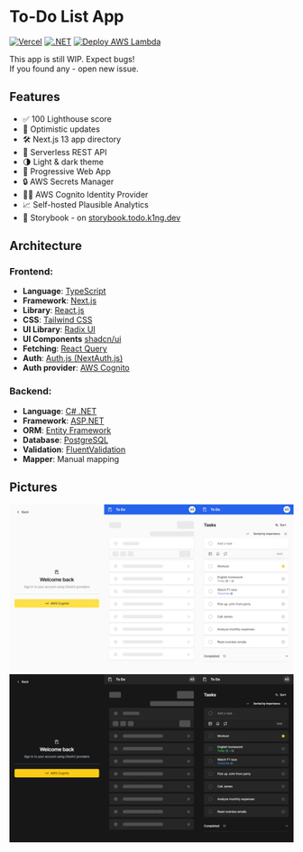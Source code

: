 # To-Do List App
[![Vercel](https://therealsujitk-vercel-badge.vercel.app/?app=todo-list)](https://todo.k1ng.dev)
[![.NET](https://github.com/AdisonCavani/todo-list/actions/workflows/dotnet.yml/badge.svg?branch=master)](https://github.com/AdisonCavani/todo-list/actions/workflows/dotnet.yml)
[![Deploy AWS Lambda](https://github.com/AdisonCavani/todo-list/actions/workflows/deploy.yml/badge.svg?branch=master)](https://github.com/AdisonCavani/todo-list/actions/workflows/deploy.yml)

This app is still WIP. Expect bugs!  
If you found any - open new issue.

## Features
- ✅ 100 Lighthouse score
- 💨 Optimistic updates
- 🛠️ Next.js 13 app directory
- 🔑 Serverless REST API
- 🌗 Light & dark theme
- 📱 Progressive Web App
- 🔒 AWS Secrets Manager
- 🙍‍♂️ AWS Cognito Identity Provider
- 📈 Self-hosted Plausible Analytics
- 📕 Storybook - on [storybook.todo.k1ng.dev](https://storybook.todo.k1ng.dev)

## Architecture

### Frontend:
- **Language**: [TypeScript](https://www.typescriptlang.org)
- **Framework**: [Next.js](https://nextjs.org)
- **Library**: [React.js](https://reactjs.org)
- **CSS**: [Tailwind CSS](https://tailwindcss.com)
- **UI Library**: [Radix UI](https://www.radix-ui.com)
- **UI Components** [shadcn/ui](https://ui.shadcn.com)
- **Fetching**: [React Query](https://tanstack.com/query/latest)
- **Auth**: [Auth.js (NextAuth.js)](https://next-auth.js.org)
- **Auth provider**: [AWS Cognito](https://aws.amazon.com/cognito)

### Backend:
- **Language**: [C# .NET](https://learn.microsoft.com/dotnet/csharp)
- **Framework**: [ASP.NET](https://www.asp.net)
- **ORM**: [Entity Framework](https://learn.microsoft.com/ef)
- **Database**: [PostgreSQL](https://www.postgresql.org)
- **Validation**: [FluentValidation](https://fluentvalidation.net)
- **Mapper**: Manual mapping

## Pictures

![App flow](./docs/app-light.webp#gh-light-mode-only)
![App flow](./docs/app-dark.webp#gh-dark-mode-only)
